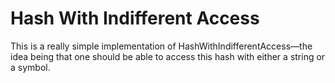 # Hash With Indifferent Access

This is a really simple implementation of HashWithIndifferentAccess—the idea being that one should be able to access this hash with either a string or a symbol.

